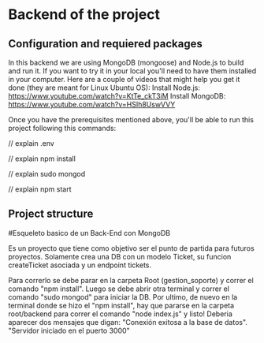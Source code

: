 # Backend of the project

## Configuration and requiered packages

In this backend we are using MongoDB (mongoose) and Node.js to build and run it.
If you want to try it in your local you'll need to have them installed in your computer. Here are a couple of videos that might help you get it done (they are meant for Linux Ubuntu OS):
Install Node.js: https://www.youtube.com/watch?v=KtTe_ckT3iM
Install MongoDB: https://www.youtube.com/watch?v=HSIh8UswVVY


Once you have the prerequisites mentioned above, you'll be able to run this project following this commands:

// explain .env

// explain npm install

// explain sudo mongod

// explain npm start

## Project structure






#Esqueleto basico de un Back-End con MongoDB

Es un proyecto que tiene como objetivo ser el punto de partida para futuros proyectos.
Solamente crea una DB con un modelo Ticket, su funcion createTicket asociada y un endpoint tickets.

Para correrlo se debe parar en la carpeta Root (gestion_soporte) y correr el comando "npm install".
Luego se debe abrir otra terminal y correr el comando "sudo mongod" para iniciar la DB.
Por ultimo, de nuevo en la terminal donde se hizo el "npm install", hay que pararse en la carpeta root/backend para 
correr el comando "node index.js" y listo! Deberia aparecer dos mensajes que digan:
"Conexión exitosa a la base de datos".
"Servidor iniciado en el puerto 3000"


